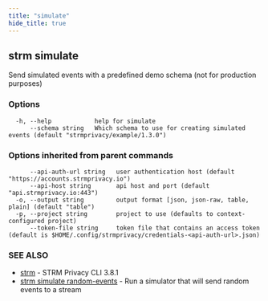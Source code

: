 ```yaml
---
title: "simulate"
hide_title: true
---
```

## strm simulate

Send simulated events with a predefined demo schema (not for production purposes)

### Options

```
  -h, --help            help for simulate
      --schema string   Which schema to use for creating simulated events (default "strmprivacy/example/1.3.0")
```

### Options inherited from parent commands

```
      --api-auth-url string   user authentication host (default "https://accounts.strmprivacy.io")
      --api-host string       api host and port (default "api.strmprivacy.io:443")
  -o, --output string         output format [json, json-raw, table, plain] (default "table")
  -p, --project string        project to use (defaults to context-configured project)
      --token-file string     token file that contains an access token (default is $HOME/.config/strmprivacy/credentials-<api-auth-url>.json)
```

### SEE ALSO

* [strm](docs/04-reference/01-cli-reference/strm/index.md)	 - STRM Privacy CLI 3.8.1
* [strm simulate random-events](docs/04-reference/01-cli-reference/strm/simulate/random-events.md)	 - Run a simulator that will send random events to a stream

